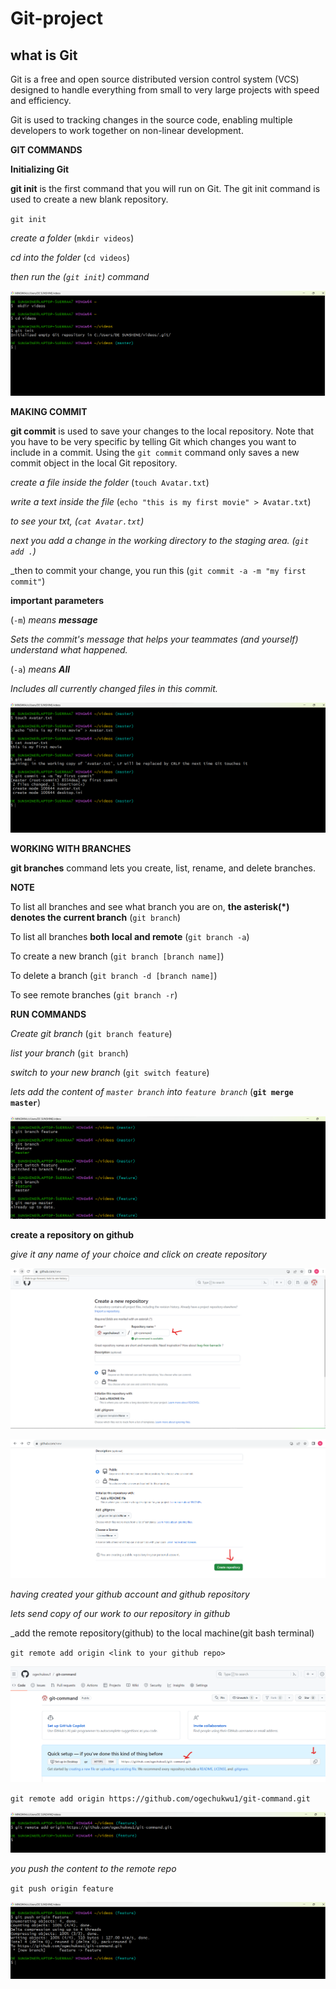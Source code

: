 # Git-project

## what is Git

Git is a free and open source distributed version control system (VCS) designed to handle everything from small to very large projects with speed and efficiency.

Git is used to tracking changes in the source code, enabling multiple developers to work together on non-linear development.

__GIT COMMANDS__

__Initializing Git__

__git init__ is the first command that you will run on Git. The git init command is used to create a new blank repository.

`git init`

_create a folder_ (`mkdir videos`)

_cd into the folder_ (`cd videos`)

_then run the (`git init`) command_

![](./images/1.png)

__MAKING COMMIT__

__git commit__ is used to save your changes to the local repository. Note that you have to be very specific by telling Git which changes you want to include in a commit. Using the `git commit` command only saves a new commit object in the local Git repository. 

_create a file inside the folder_ (`touch Avatar.txt`)

_write a text inside the file_ (`echo "this is my first movie" > Avatar.txt`)

_to see your txt, (`cat Avatar.txt`)_

_next you add a change in the working directory to the staging area. (`git add .`)_

_then to commit your change, you run this (`git commit -a -m "my first commit"`)

__important parameters__

(`-m`) _means __message___

_Sets the commit's message that helps your teammates (and yourself) understand what happened._

(`-a`) _means __All___

_Includes all currently changed files in this commit._

![](./images/2.png)


__WORKING WITH BRANCHES__

__git branches__ command lets you create, list, rename, and delete branches. 

__NOTE__

To list all branches and see what branch you are on, __the asterisk(*) denotes the current branch__ (`git branch`)

To list all branches __both local and remote__ (`git branch -a`)

To create a new branch (`git branch [branch name]`)

To delete a branch (`git branch -d [branch name]`)

To see remote branches (`git branch -r`)

__RUN COMMANDS__

_Create git branch_ (`git branch feature`)

_list your branch_ (`git branch`)

_switch to your new branch_ (`git switch feature`)

_lets add the content of `master branch` into `feature branch`_ (__`git merge master`__)


![](./images/3.png)

__create a repository on github__

_give it any name of your choice and click on create repository_

![](./images/4.png)

![](./images/5.png)

_having created your github account and github repository_

_lets send copy of our work to our repository in github_

_add the remote repository(github) to the local machine(git bash terminal)

`git remote add origin <link to your github repo>`

![](./images/6.png)

`git remote add origin https://github.com/ogechukwu1/git-command.git`

![](./images/7.png)

_you push the content to the remote repo_

`git push origin feature`

![](./images/8.png)

















